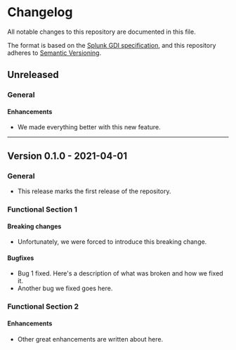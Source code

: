 # Changelog

All notable changes to this repository are documented in this file.

The format is based on the [Splunk GDI specification](https://github.com/signalfx/gdi-specification/blob/v1.0.0/specification/repository.md),
and this repository adheres to [Semantic Versioning](https://semver.org/spec/v2.0.0.html).

## Unreleased

### General

#### Enhancements

- We made everything better with this new feature.

---

## Version 0.1.0 - 2021-04-01

### General

- This release marks the first release of the repository.

### Functional Section 1

#### Breaking changes

- Unfortunately, we were forced to introduce this breaking change.

#### Bugfixes

- Bug 1 fixed. Here's a description of what was broken and how we fixed it.
- Another bug we fixed goes here.

### Functional Section 2

#### Enhancements

- Other great enhancements are written about here.
